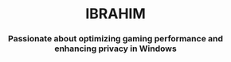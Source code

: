 <h1 align="center">IBRAHIM</h1>
<h3 align="center">Passionate about optimizing gaming performance and enhancing privacy in Windows</h3>
